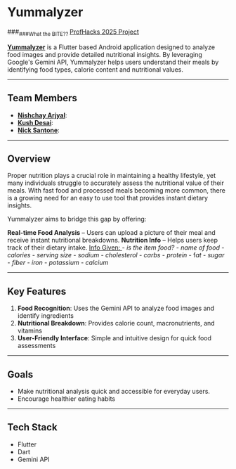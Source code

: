 # Yummalyzer
###<sub>###What the BITE?? </sub>
[ProfHacks 2025 Project](https://devpost.com/software/yummalyzer-food-analyzer)

[**Yummalyzer**](https://devpost.com/software/yummalyzer-food-analyzer) is a Flutter based Android application designed to analyze food images and provide detailed nutritional insights. By leveraging Google's Gemini API, Yummalyzer helps users understand their meals by identifying food types, calorie content and nutritional values.

---

## Team Members

- **[Nishchay Arjyal](https://www.linkedin.com/in/nishchay-arjyal-0a8064284/)**:
- **[Kush Desai](https://www.linkedin.com/in/kushdd/)**: 
- **[Nick Santone](https://www.linkedin.com/in/nicholas-santone-31b7a3293/)**: 

---

## Overview
Proper nutrition plays a crucial role in maintaining a healthy lifestyle, yet many individuals struggle to accurately assess the nutritional value of their meals. With fast food and processed meals becoming more common, there is a growing need for an easy to use tool that provides instant dietary insights.

Yummalyzer aims to bridge this gap by offering:

**Real-time Food Analysis** – Users can upload a picture of their meal and receive instant nutritional breakdowns.
**Nutrition Info** – Helps users keep track of their dietary intake.
<ins>Info Given:                  </ins>
      - *is the item food?*
      - *name of food*
      - *calories*
      - *serving size*
      - *sodium*
      - *cholesterol*
      - *carbs*
      - *protein*
      - f*at*
      - *sugar*
      - *fiber*
      - *iron*
      - *potassium*
      - *calcium*

---

## Key Features
1. **Food Recognition**: Uses the Gemini API to analyze food images and identify ingredients
2. **Nutritional Breakdown**: Provides calorie count, macronutrients, and vitamins
3. **User-Friendly Interface**: Simple and intuitive design for quick food assessments

---

## Goals
* Make nutritional analysis quick and accessible for everyday users.
* Encourage healthier eating habits
  
---

## Tech Stack

- Flutter
- Dart
- Gemini API
